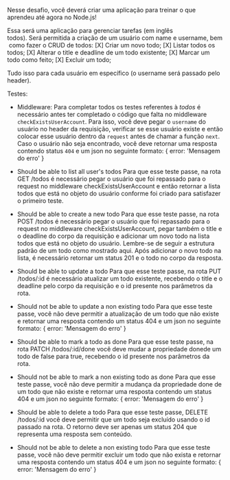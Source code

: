 Nesse desafio, você deverá criar uma aplicação para treinar o que aprendeu até agora no Node.js!

Essa será uma aplicação para gerenciar tarefas (em inglês todos). Será permitida a criação de um usuário com name e username, bem como fazer o CRUD de todos:
[X] Criar um novo todo;
[X] Listar todos os todos;
[X] Alterar o title e deadline de um todo existente;
[X] Marcar um todo como feito;
[X] Excluir um todo;

Tudo isso para cada usuário em específico (o username será passado pelo header).

Testes:
- Middleware:
Para completar todos os testes referentes à *todos* é necessário antes ter completado o código que falta no middleware `checkExistsUserAccount`. Para isso, você deve pegar o `username` do usuário no header da requisição, verificar se esse usuário existe e então colocar esse usuário dentro da `request` antes de chamar a função `next`. Caso o usuário não seja encontrado, você deve retornar uma resposta contendo status `404` e um json no seguinte formato:
{
	error: 'Mensagem do erro'
}

- Should be able to list all user's todos
Para que esse teste passe, na rota GET /todos é necessário pegar o usuário que foi repassado para o request no middleware checkExistsUserAccount e então retornar a lista todos que está no objeto do usuário conforme foi criado para satisfazer o primeiro teste.

- Should be able to create a new todo
Para que esse teste passe, na rota POST /todos é necessário pegar o usuário que foi repassado para o request no middleware checkExistsUserAccount, pegar também o title e o deadline do corpo da requisição e adicionar um novo todo na lista todos que está no objeto do usuário. Lembre-se de seguir a estrutura padrão de um todo como mostrado aqui.
Após adicionar o novo todo na lista, é necessário retornar um status 201 e o todo no corpo da resposta.

- Should be able to update a todo
Para que esse teste passe, na rota PUT /todos/:id é necessário atualizar um todo existente, recebendo o title e o deadline pelo corpo da requisição e o id presente nos parâmetros da rota.

- Should not be able to update a non existing todo
Para que esse teste passe, você não deve permitir a atualização de um todo que não existe e retornar uma resposta contendo um status 404 e um json no seguinte formato:
{
	error: 'Mensagem do erro'
}

- Should be able to mark a todo as done
Para que esse teste passe, na rota PATCH /todos/:id/done você deve mudar a propriedade donede um todo de false para true, recebendo o id presente nos parâmetros da rota.

- Should not be able to mark a non existing todo as done
Para que esse teste passe, você não deve permitir a mudança da propriedade done de um todo que não existe e retornar uma resposta contendo um status 404 e um json no seguinte formato: 
{
	error: 'Mensagem do erro'
}

- Should be able to delete a todo
Para que esse teste passe, DELETE /todos/:id você deve permitir que um todo seja excluído usando o id passado na rota. O retorno deve ser apenas um status 204 que representa uma resposta sem conteúdo.

- Should not be able to delete a non existing todo
Para que esse teste passe, você não deve permitir excluir um todo que não exista e retornar uma resposta contendo um status 404 e um json no seguinte formato:
{
	error: 'Mensagem do erro'
}